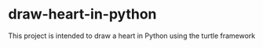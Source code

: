 # draw-heart-in-python
This project is intended to draw a heart in Python using the turtle framework
